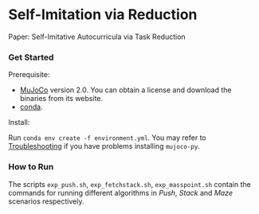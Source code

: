 # Self-Imitation via Reduction
Paper: Self-Imitative Autocurricula via Task Reduction

### Get Started
Prerequisite: 

* [MuJoCo](http://www.mujoco.org/) version 2.0. You can obtain a license and download the binaries from its website.
* [conda](https://docs.conda.io/en/latest/miniconda.html).

Install:

Run ``conda env create -f environment.yml``. You may refer to [Troubleshooting](https://github.com/openai/mujoco-py/blob/master/README.md#troubleshooting) if you have problems installing ``mujoco-py``.

### How to Run
The scripts ``exp_push.sh``, ``exp_fetchstack.sh``, ``exp_masspoint.sh`` contain the commands for running different algorithms in *Push*, *Stack* and *Maze* scenarios respectively.


